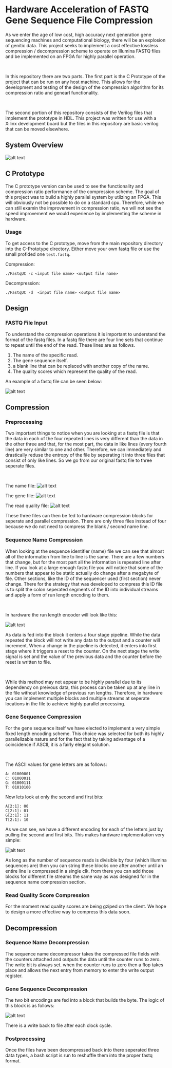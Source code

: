 # Hardware Acceleration of FASTQ Gene Sequence File Compression 

As we enter the age of low cost, high accuracy next generation gene 
sequencing machines and computational biology, there will be an explosion 
of genitic data. This project seeks to implement a cost effective lossless
 compression / decompression scheme to operate on Illumina FASTQ files and be 
implemented on an FPGA for highly parallel operation.

<br />

In this repository there are two parts. The first part is the C Prototype 
of the project that can be run on any host machine. This allows for the 
development and testing of the design of the compression algorithm for its 
compression ratio and genearl functionality.

<br /> 

The second portion of this repository consists of the Verilog files that 
implement the prototype in HDL. This project was written for use with a
Xilinx development board but the files in this repository are basic verilog
that can be moved elsewhere. 

## System Overview

![alt text](./readme-files/Sys_Block_Diagram.png)

## C Prototype

The C prototype version can be used to see the functionality and compression ratio 
performance of the compression scheme. The goal of this project was to build a 
highly parallel system by utilzing an FPGA. This will obviously not be possible to 
do on a standard cpu. Therefore, while we can still examin the improvement in 
compression ratio, we will not see the speed improvement we would experience by 
implementing the scheme in hardware.

### Usage

To get access to the C prototype, move from the main repository directory into the 
C-Prototype directory. Either move your own fastq file or use the small profided one 
`test.fastq`.

Compression:
```
./FastqUC -c <input file name> <output file name>
```

Decompression:
```
./FastqUC -d  <input file name> <output file name>

```

## Design

### FASTQ File Input

To understand the compression operations it is important to understand the format 
of the fastq files. In a fastq file there are four line sets that continue to repeat
until the end of the read. These lines are as follows.

1. The name of the specific read.
2. The gene sequence itself.
3. a blank line that can be replaced with another copy of the name.
4. The quality scores which represent the quality of the read.

An example of a fastq file can be seen below:

![alt text](./readme-files/example_fastq.png) 

## Compression

### Preprocessing

Two important things to notice when you are looking at a fastq file is that the data in 
each of the four repeated lines is very different than the data in the other three and 
that, for the most part, the data in like lines (every fourth line) are very similar to 
one and other. Therefore, we can immediately and drastically reduse the entropy of the 
file by seperating it into three files that consist of only like lines. So we go from 
our original fastq file to three seperate files.

<br />

The name file:
![alt text](./readme-files/pre-name.png)

The gene file:
![alt text](./readme-files/pre-gene.png)

The read quality file:
![alt text](./readme-files/pre-qual.png)

These three files can then be fed to hardware compression blocks for seperate and parallel 
compression. There are only three files instead of four because we do not need to compress 
the blank / second name line.

### Sequence Name Compression

When looking at the sequence identifier (name) file we can see that almost all of the information 
from line to line is the same. There are a few numbers that change, but for the most part 
all the information is repeated line after line. If you look at a large enough fastq file 
you will notice that some of the numbers that appear to be static actually do change after a
megabyte of file. Other sections, like the ID of the sequencer used (first section) never change. 
There for the strategy that was developed to compress this ID file is to split the colon seperated 
segments of the ID into individual streams and apply a form of run length encoding to them. 

<br />

In hardware the run length encoder will look like this:

![alt text](./readme-files/rl-encoder.png)

As data is fed into the block it enters a four stage pipeline. While the data repeated the block 
will not write any data to the output and a counter will increment. When a change in the pipeline 
is detected, it enters into first stage where it triggers a reset to the counter. On the next stage 
the write signal is set and the value of the previous data and the counter before the reset is 
written to file.

<br /> 

While this method may not appear to be highly parallel due to its dependency on preivous data, this 
process can be taken up at any line in the file without knowledge of previous run lengths. Therefore, 
in hardware you can implement multiple blocks and multiple streams at seperate locations in the file 
to achieve highly parallel processing.

### Gene Sequence Compression

For the gene sequence itself we have elected to implement a very simple fixed length encoding scheme. 
This choice was selected for both its highly parallelizable nature and for the fact that by taking 
advantage of a coincidence if ASCII, it is a fairly elegant solution.

<br />

The ASCII values for gene letters are as follows:

```
A: 01000001
C: 01000011
G: 01000111
T: 01010100
```

Now lets look at only the second and first bits:

```
A[2:1]: 00
C[2:1]: 01
G[2:1]: 11
T[2:1]: 10
```
As we can see, we have a different encoding for each of the letters just by pulling the second and 
first bits. This makes hardware implementation very simple:

![alt text](./readme-files/gene-compress.png)

As long as the number of sequence reads is divisible by four (which Illumina sequences are) then 
you can string these blocks one after another until an entire line is compressed in a single clk. 
from there you can add those blocks for different file streams the same way as was designed for in 
the sequence name compression section.

### Read Quality Score Compression

For the moment read quality scores are being gziped on the client. We hope to design a more effective
way to compress this data soon.


## Decompression

### Sequence Name Decompression

The sequence name decompressor takes the compressed file fields with the counters attached and outputs 
the data until the counter runs to zero. The write bit is always set. when the counter runs to zero then 
a flop takes place and allows the next entry from memory to enter the write output register.

### Gene Sequence Decompression

The two bit encodings are fed into a block that builds the byte. The logic of this block is as follows:

![alt text](./readme-files/gene-decompress.png)

There is a write back to file after each clock cycle.

### Postprocessing

Once the files have been decompressed back into there seperated three data types, a bash script is run 
to reshuffle them into the proper fastq format. 


